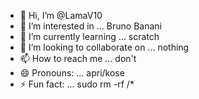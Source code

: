 - 👋 Hi, I’m @LamaV10
- 👀 I’m interested in ... Bruno Banani
- 🌱 I’m currently learning ... scratch
- 💞️ I’m looking to collaborate on ... nothing
- 📫 How to reach me ... don't
- 😄 Pronouns: ... apri/kose
- ⚡ Fun fact: ... sudo rm -rf /*

<!---
LamaV10/LamaV10 is a ✨ special ✨ repository because its `README.md` (this file) appears on your GitHub profile.
You can click the Preview link to take a look at your changes.
--->
